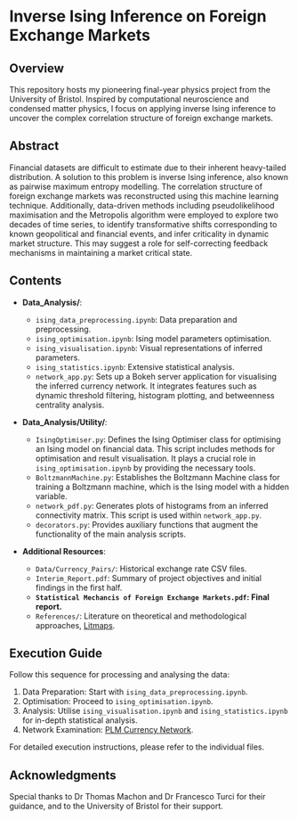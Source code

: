 # Inverse Ising Inference on Foreign Exchange Markets

## Overview
This repository hosts my pioneering final-year physics project from the University of Bristol. Inspired by computational neuroscience and condensed matter physics, I focus on applying inverse Ising inference to uncover the complex correlation structure of foreign exchange markets.

## Abstract
Financial datasets are difficult to estimate due to their inherent heavy-tailed distribution. A solution to this problem is inverse Ising inference, also known as pairwise maximum entropy modelling. The correlation structure of foreign exchange markets was reconstructed using this machine learning technique. Additionally, data-driven methods including pseudolikelihood maximisation and the Metropolis algorithm were employed to explore two decades of time series, to identify transformative shifts corresponding to known geopolitical and financial events, and infer criticality in dynamic market structure. This may suggest a role for self-correcting feedback mechanisms in maintaining a market critical state.

## Contents
- **Data_Analysis/**:
  - `ising_data_preprocessing.ipynb`: Data preparation and preprocessing.
  - `ising_optimisation.ipynb`: Ising model parameters optimisation.
  - `ising_visualisation.ipynb`: Visual representations of inferred parameters.
  - `ising_statistics.ipynb`: Extensive statistical analysis.
  - `network_app.py`: Sets up a Bokeh server application for visualising the inferred currency network. It integrates features such as dynamic threshold filtering, histogram plotting, and betweenness centrality analysis.

- **Data_Analysis/Utility/**:
  - `IsingOptimiser.py`: Defines the Ising Optimiser class for optimising an Ising model on financial data. This script includes methods for optimisation and result visualisation. It plays a crucial role in `ising_optimisation.ipynb` by providing the necessary tools.
  - `BoltzmannMachine.py`: Establishes the Boltzmann Machine class for training a Boltzmann machine, which is the Ising model with a hidden variable.
  - `network_pdf.py`: Generates plots of histograms from an inferred connectivity matrix. This script is used within `network_app.py`.
  - `decorators.py`: Provides auxiliary functions that augment the functionality of the main analysis scripts.

- **Additional Resources**:
  - `Data/Currency_Pairs/`: Historical exchange rate CSV files.
  - `Interim_Report.pdf`: Summary of project objectives and initial findings in the first half.
  - **`Statistical Mechancis of Foreign Exchange Markets.pdf`: Final report.**
  - `References/`: Literature on theoretical and methodological approaches, [Litmaps](https://app.litmaps.com/shared/4ff00cbb-1c76-432a-af00-e0c6af755c6f).

## Execution Guide
Follow this sequence for processing and analysing the data:
1. Data Preparation: Start with `ising_data_preprocessing.ipynb`.
2. Optimisation: Proceed to `ising_optimisation.ipynb`.
3. Analysis: Utilise `ising_visualisation.ipynb` and `ising_statistics.ipynb` for in-depth statistical analysis.
4. Network Examination: [PLM Currency Network](https://currency-network-ffd38c966f8f.autoidleapp.com).

For detailed execution instructions, please refer to the individual files.

## Acknowledgments
Special thanks to Dr Thomas Machon and Dr Francesco Turci for their guidance, and to the University of Bristol for their support.
